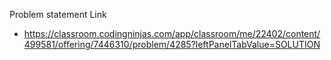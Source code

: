 Problem statement Link
  - https://classroom.codingninjas.com/app/classroom/me/22402/content/499581/offering/7446310/problem/4285?leftPanelTabValue=SOLUTION